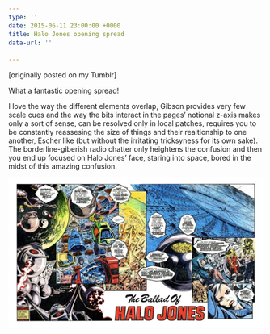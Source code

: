 ```yaml
---
type: ''
date: 2015-06-11 23:00:00 +0000
title: Halo Jones opening spread
data-url: ''

---
```

\[originally posted on my Tumblr\]

What a fantastic opening spread!

I love the way the different elements overlap, Gibson provides very few scale cues and the way the bits interact in the pages’ notional z-axis makes only a sort of sense, can be resolved only in local patches, requires you to be constantly reassesing the size of things and their realtionship to one another, Escher like (but without the irritating tricksyness for its own sake). The borderline-giberish radio chatter only heightens the confusion and then you end up focused on Halo Jones’ face, staring into space, bored in the midst of this amazing confusion.

![](/uploads/tumblr_npu31hzajb1qengi4o1_1280.jpg)